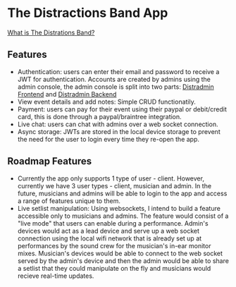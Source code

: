 # The Distractions Band App

[What is The Distrations Band?](https://thedistractionsband.co.uk/)


## Features

- Authentication: users can enter their email and password to receive a JWT for authentication. Accounts are created by admins using the admin console, the admin console is split into two parts: [Distradmin Frontend](https://github.com/dan2811/distradmin-frontend) and [Distradmin Backend](https://github.com/dan2811/distradmin-backend)
- View event details and add notes: Simple CRUD functionatily.
- Payment: users can pay for their event using their paypal or debit/credit card, this is done through a paypal/braintree integration.
- Live chat: users can chat with admins over a web socket connection.
- Async storage: JWTs are stored in the local device storage to prevent the need for the user to login every time they re-open the app.

## Roadmap Features

- Currently the app only supports 1 type of user - client. However, currently we have 3 user types - client, musician and admin. In the future, musicians and admins will be able to login to the app and access a range of features unique to them.
- Live setlist manipulation: Using websockets, I intend to build a feature accessible only to musicians and admins. The feature would consist of a "live mode" that users can enable during a performance. Admin's devices would act as a lead device and serve up a web socket connection using the local wifi network that is already set up at performances by the sound crew for the musician's in-ear monitor mixes. Musician's devices would be able to connect to the web socket served by the admin's device and then the admin would be able to share a setlist that they could manipulate on the fly and musicians would recieve real-time updates.
